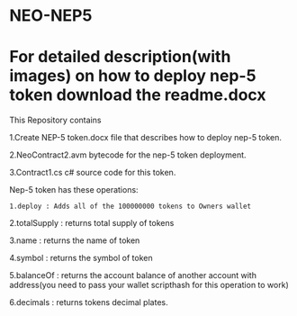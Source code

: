 # NEO-NEP5

# For  detailed description(with images) on how to deploy nep-5 token download the readme.docx

This Repository contains 

  1.Create NEP-5 token.docx file that describes how to deploy nep-5 token.

  2.NeoContract2.avm bytecode for the nep-5 token deployment.

  3.Contract1.cs c# source code for this token.

Nep-5 token has these operations:

    1.deploy : Adds all of the 100000000 tokens to Owners wallet

  2.totalSupply : returns total supply of tokens

  3.name : returns the name of token

  4.symbol : returns the symbol of token

  5.balanceOf : returns the account balance of another account with address(you need to pass your wallet scripthash for this 
operation to work)

  6.decimals : returns tokens decimal plates.
